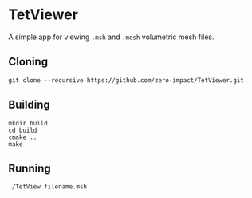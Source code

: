 # TetViewer
A simple app for viewing `.msh` and `.mesh` volumetric mesh files.

## Cloning
```
git clone --recursive https://github.com/zero-impact/TetViewer.git
```

## Building
```
mkdir build
cd build
cmake ..
make
```

## Running
```
./TetView filename.msh
```
